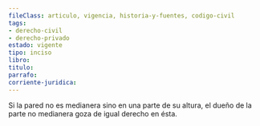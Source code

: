 ```yaml
---
fileClass: articulo, vigencia, historia-y-fuentes, codigo-civil
tags:
- derecho-civil
- derecho-privado
estado: vigente
tipo: inciso
libro:
titulo:
parrafo:
corriente-juridica:
---
```

Si la pared no es medianera sino en una parte de su altura, el dueño de la parte no medianera goza de igual derecho en ésta.